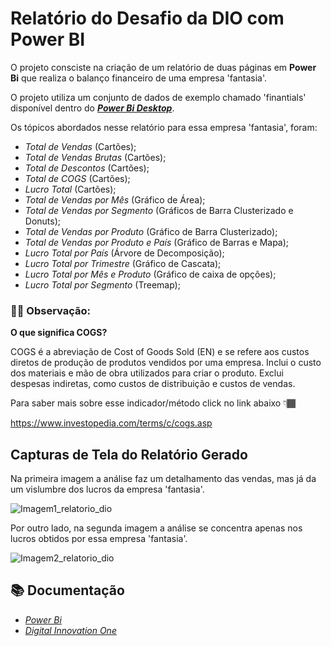 # Relatório do Desafio da DIO com Power BI

O projeto consciste na criação de um relatório de duas páginas em **Power Bi** que realiza o balanço financeiro de uma empresa 'fantasia'.

O projeto utiliza um conjunto de dados de exemplo chamado 'finantials' disponível dentro do [**_Power Bi Desktop_**](https://powerbi.microsoft.com/pt-br/downloads/).

Os tópicos abordados nesse relatório para essa empresa 'fantasia', foram:

- *Total de Vendas* (Cartões);
- *Total de Vendas Brutas* (Cartões);
- *Total de Descontos* (Cartões);
- *Total de COGS* (Cartões);
- *Lucro Total* (Cartões);
- *Total de Vendas por Mês* (Gráfico de Área);
- *Total de Vendas por Segmento* (Gráficos de Barra Clusterizado e Donuts);
- *Total de Vendas por Produto* (Gráfico de Barra Clusterizado);
- *Total de Vendas por Produto e País* (Gráfico de Barras e Mapa);
- *Lucro Total por País* (Árvore de Decomposição);
- *Lucro Total por Trimestre* (Gráfico de Cascata);
- *Lucro Total por Mês e Produto* (Gráfico de caixa de opções);
- *Lucro Total por Segmento* (Treemap);

### 📌📌 Observação:
**O que significa COGS?**

COGS é a abreviação de Cost of Goods Sold (EN) e se refere aos custos diretos de produção de produtos vendidos por uma empresa. Inclui o custo dos materiais e mão de obra utilizados para criar o produto. Exclui despesas indiretas, como custos de distribuição e custos de vendas.

Para saber mais sobre esse indicador/método click no link abaixo 👇🏾 

https://www.investopedia.com/terms/c/cogs.asp


## Capturas de Tela do Relatório Gerado

Na primeira imagem a análise faz um detalhamento das vendas, mas já da um vislumbre dos lucros da empresa 'fantasia'.

![Imagem1_relatorio_dio](https://github.com/CarolFerr/desafio_PowerBi_dio/assets/114115953/68139e93-5e8c-48ec-b05f-ed4bb774ad0b)

Por outro lado, na segunda imagem a análise se concentra apenas nos lucros obtidos por essa empresa 'fantasia'.

![Imagem2_relatorio_dio](https://github.com/CarolFerr/desafio_PowerBi_dio/assets/114115953/64700ca3-99bb-4c59-bbe2-e38c3c2a256e)


## 📚 Documentação

- [*Power Bi*](https://learn.microsoft.com/pt-br/power-bi/)
- [*Digital Innovation One*](https://www.dio.me/en)



